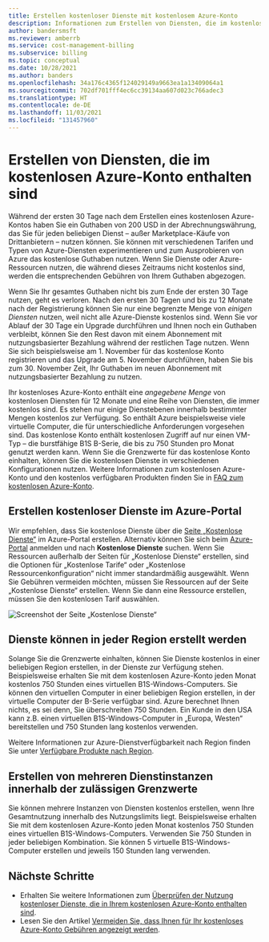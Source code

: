 ```yaml
---
title: Erstellen kostenloser Dienste mit kostenlosem Azure-Konto
description: Informationen zum Erstellen von Diensten, die im kostenlosen Azure-Konto enthalten sind. Sie können diese Dienste in jeder beliebigen Region erstellen, in der sie zur Verfügung stehen.
author: bandersmsft
ms.reviewer: amberrb
ms.service: cost-management-billing
ms.subservice: billing
ms.topic: conceptual
ms.date: 10/28/2021
ms.author: banders
ms.openlocfilehash: 34a176c4365f124029149a9663ea1a13409064a1
ms.sourcegitcommit: 702df701fff4ec6cc39134aa607d023c766adec3
ms.translationtype: HT
ms.contentlocale: de-DE
ms.lasthandoff: 11/03/2021
ms.locfileid: "131457960"
---
```

# <a name="create-services-included-with-azure-free-account"></a>Erstellen von Diensten, die im kostenlosen Azure-Konto enthalten sind

Während der ersten 30 Tage nach dem Erstellen eines kostenlosen Azure-Kontos haben Sie ein Guthaben von 200 USD in der Abrechnungswährung, das Sie für jeden beliebigen Dienst – außer Marketplace-Käufe von Drittanbietern – nutzen können. Sie können mit verschiedenen Tarifen und Typen von Azure-Diensten experimentieren und zum Ausprobieren von Azure das kostenlose Guthaben nutzen. Wenn Sie Dienste oder Azure-Ressourcen nutzen, die während dieses Zeitraums nicht kostenlos sind, werden die entsprechenden Gebühren von Ihrem Guthaben abgezogen.

Wenn Sie Ihr gesamtes Guthaben nicht bis zum Ende der ersten 30 Tage nutzen, geht es verloren. Nach den ersten 30 Tagen und bis zu 12 Monate nach der Registrierung können Sie nur eine begrenzte Menge von *einigen Diensten* nutzen, weil nicht alle Azure-Dienste kostenlos sind. Wenn Sie vor Ablauf der 30 Tage ein Upgrade durchführen und Ihnen noch ein Guthaben verbleibt, können Sie den Rest davon mit einem Abonnement mit nutzungsbasierter Bezahlung während der restlichen Tage nutzen. Wenn Sie sich beispielsweise am 1. November für das kostenlose Konto registrieren und das Upgrade am 5. November durchführen, haben Sie bis zum 30. November Zeit, Ihr Guthaben im neuen Abonnement mit nutzungsbasierter Bezahlung zu nutzen. 

Ihr kostenloses Azure-Konto enthält eine *angegebene Menge* von kostenlosen Diensten für 12 Monate und eine Reihe von Diensten, die immer kostenlos sind. Es stehen nur einige Dienstebenen innerhalb bestimmter Mengen kostenlos zur Verfügung. So enthält Azure beispielsweise viele virtuelle Computer, die für unterschiedliche Anforderungen vorgesehen sind. Das kostenlose Konto enthält kostenlosen Zugriff auf nur einen VM-Typ – die burstfähige B1S B-Serie, die bis zu 750 Stunden pro Monat genutzt werden kann. Wenn Sie die Grenzwerte für das kostenlose Konto einhalten, können Sie die kostenlosen Dienste in verschiedenen Konfigurationen nutzen. Weitere Informationen zum kostenlosen Azure-Konto und den kostenlos verfügbaren Produkten finden Sie in [FAQ zum kostenlosen Azure-Konto](https://azure.microsoft.com/free/free-account-faq/).

## <a name="create-free-services-in-the-azure-portal"></a>Erstellen kostenloser Dienste im Azure-Portal

Wir empfehlen, dass Sie kostenlose Dienste über die [Seite „Kostenlose Dienste“](https://go.microsoft.com/fwlink/?linkid=859151) im Azure-Portal erstellen. Alternativ können Sie sich beim [Azure-Portal](https://portal.azure.com) anmelden und nach **Kostenlose Dienste** suchen. Wenn Sie Ressourcen außerhalb der Seiten für „Kostenlose Dienste“ erstellen, sind die Optionen für „Kostenlose Tarife“ oder „Kostenlose Ressourcenkonfiguration“ nicht immer standardmäßig ausgewählt. Wenn Sie Gebühren vermeiden möchten, müssen Sie Ressourcen auf der Seite „Kostenlose Dienste“ erstellen. Wenn Sie dann eine Ressource erstellen, müssen Sie den kostenlosen Tarif auswählen.

![Screenshot der Seite „Kostenlose Dienste“](./media/create-free-services/billing-freeservices-grid.png)

## <a name="services-can-be-created-in-any-region"></a>Dienste können in jeder Region erstellt werden

Solange Sie die Grenzwerte einhalten, können Sie Dienste kostenlos in einer beliebigen Region erstellen, in der Dienste zur Verfügung stehen. Beispielsweise erhalten Sie mit dem kostenlosen Azure-Konto jeden Monat kostenlos 750 Stunden eines virtuellen B1S-Windows-Computers. Sie können den virtuellen Computer in einer beliebigen Region erstellen, in der virtuelle Computer der B-Serie verfügbar sind. Azure berechnet Ihnen nichts, es sei denn, Sie überschreiten 750 Stunden. Ein Kunde in den USA kann z.B. einen virtuellen B1S-Windows-Computer in „Europa, Westen“ bereitstellen und 750 Stunden lang kostenlos verwenden.

Weitere Informationen zur Azure-Dienstverfügbarkeit nach Region finden Sie unter [Verfügbare Produkte nach Region](https://azure.microsoft.com/regions/services/).

## <a name="create-multiple-service-instances-in-allowed-limits"></a>Erstellen von mehreren Dienstinstanzen innerhalb der zulässigen Grenzwerte

Sie können mehrere Instanzen von Diensten kostenlos erstellen, wenn Ihre Gesamtnutzung innerhalb des Nutzungslimits liegt. Beispielsweise erhalten Sie mit dem kostenlosen Azure-Konto jeden Monat kostenlos 750 Stunden eines virtuellen B1S-Windows-Computers. Verwenden Sie 750 Stunden in jeder beliebigen Kombination. Sie können 5 virtuelle B1S-Windows-Computer erstellen und jeweils 150 Stunden lang verwenden.

## <a name="next-steps"></a>Nächste Schritte

- Erhalten Sie weitere Informationen zum [Überprüfen der Nutzung kostenloser Dienste, die in Ihrem kostenlosen Azure-Konto enthalten sind](check-free-service-usage.md).
- Lesen Sie den Artikel [Vermeiden Sie, dass Ihnen für Ihr kostenloses Azure-Konto Gebühren angezeigt werden](avoid-charges-free-account.md).

